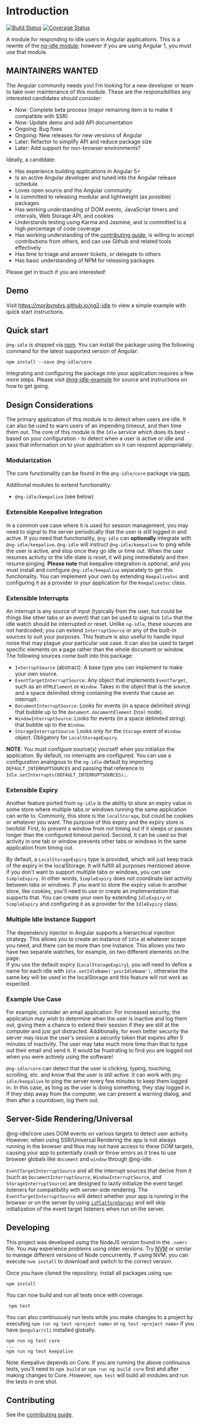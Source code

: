 # Introduction

[![Build Status](https://github.com/moribvndvs/ng2-idle/workflows/ci/badge.svg)](https://github.com/moribvndvs/ng2-idle/actions?query=workflow%3Aci)
[![Coverage Status](https://coveralls.io/repos/github/moribvndvs/ng2-idle/badge.svg?branch=master)](https://coveralls.io/github/moribvndvs/ng2-idle?branch=master)

A module for responding to idle users in Angular applications. This is a rewrite of the [ng-idle module](https://github.com/moribvndvs/ng-idle); however if you are using Angular 1, you must use that module.

## MAINTAINERS WANTED

The Angular community needs you! I'm looking for a new developer or team to take over maintenance of this module. These are the responsibilities any interested candidates should consider:

- Now: Complete beta process (major remaining item is to make it compatible with SSR)
- Now: Update demo and add API documentation
- Ongoing: Bug fixes
- Ongoing: New releases for new versions of Angular
- Later: Refactor to simplify API and reduce package size
- Later: Add support for non-browser environments?

Ideally, a candidate:

- Has experience building applications in Angular 5+
- Is an active Angular developer and tuned into the Angular release schedule
- Loves open source and the Angular community
- Is committed to releasing modular and lightweight (as possible) packages
- Has working understanding of DOM events, JavaScript timers and intervals, Web Storage API, and cookies
- Understands testing using Karma and Jasmine, and is committed to a high percentage of code coverage
- Has working understanding of the [contributing guide](https://github.com/moribvndvs/ng2-idle/blob/master/CONTRIBUTING.md), is willing to accept contributions from others, and can use Github and related tools effectively
- Has time to triage and answer tickets, or delegate to others
- Has basic understanding of NPM for releasing packages

Please get in touch if you are interested!

## Demo

Visit https://moribvndvs.github.io/ng2-idle to view a simple example with quick start instructions.

## Quick start

`@ng-idle` is shipped via [npm](https://www.npmjs.com). You can install the package using the following command for the latest supported version of Angular:

```
npm install --save @ng-idle/core
```

Integrating and configuring the package into your application requires a few more steps. Please visit [@ng-idle-example](https://github.com/moribvndvs/ng2-idle-example.git) for source and instructions on how to get going.

## Design Considerations

The primary application of this module is to detect when users are idle. It can also be used to warn users of an impending timeout, and then time them out. The core of this module is the `Idle` service which does its best - based on your configuration - to detect when a user is active or idle and pass that information on to your application so it can respond appropriately.

### Modularization

The core functionality can be found in the `@ng-idle/core` package via [npm](https://www.npmjs.com).

Additional modules to extend functionality:

- `@ng-idle/keepalive` (see below)

### Extensible Keepalive Integration

In a common use case where it is used for session management, you may need to signal to the server periodically that the user is still logged in and active. If you need that functionality, `@ng-idle` can **optionally** integrate with `@ng-idle/keepalive`. `@ng-idle` will instruct `@ng-idle/keepalive` to ping while the user is active, and stop once they go idle or time out. When the user resumes activity or the idle state is reset, it will ping immediately and then resume pinging. **Please note** that keepalive integration is optional, and you must install and configure `@ng-idle/keepalive` separately to get this functionality. You can implement your own by extending `KeepaliveSvc` and configuring it as a provider in your application for the `KeepaliveSvc` class.

### Extensible Interrupts

An interrupt is any source of input (typically from the user, but could be things like other tabs or an event) that can be used to signal to `Idle` that the idle watch should be interrupted or reset. Unlike `ng-idle`, these sources are not hardcoded; you can extend `InterruptSource` or any of the built-in sources to suit your purposes. This feature is also useful to handle input noise that may plague your particular use case. It can also be used to target specific elements on a page rather than the whole document or window. The following sources come built into this package:

- `InterruptSource` (abstract): A base type you can implement to make your own source.
- `EventTargetInterruptSource`: Any object that implements `EventTarget`, such as an `HTMLElement` or `Window`. Takes in the object that is the source and a space delimited string containing the events that cause an interrupt.
- `DocumentInterruptSource`: Looks for events (in a space delimited string) that bubble up to the `document.documentElement` (`html` node).
- `WindowInterruptSource`: Looks for events (in a space delimited string) that bubble up to the `Window`.
- `StorageInterruptSource`: Looks only for the `Storage` event of `Window` object. Obligatory for `LocalStorageExpiry`.

**NOTE**: You must configure source(s) yourself when you initialize the application. By default, no interrupts are configured. You can use a configuration analogous to the `ng-idle` default by importing `DEFAULT_INTERRUPTSOURCES` and passing that reference to `Idle.setInterrupts(DEFAULT_INTERRUPTSOURCES);`.

### Extensible Expiry

Another feature ported from `ng-idle` is the ability to store an expiry value in some store where multiple tabs or windows running the same application can write to. Commonly, this store is the `localStorage`, but could be cookies or whatever you want. The purpose of this expiry and the expiry store is twofold: First, to prevent a window from not timing out if it sleeps or pauses longer than the configured timeout period. Second, it can be used so that activity in one tab or window prevents other tabs or windows in the same application from timing out.

By default, a `LocalStorageExpiry` type is provided, which will just keep track of the expiry in the localStorage. It will fulfill all purposes mentioned above. If you don't want to support multiple tabs or windows, you can use `SimpleExpiry`. In other words, `SimpleExpiry` does not coordinate last activity between tabs or windows. If you want to store the expiry value in another store, like cookies, you'll need to use or create an implementation that supports that. You can create your own by extending `IdleExpiry` or `SimpleExpiry` and configuring it as a provider for the `IdleExpiry` class.

### Multiple Idle Instance Support

The dependency injector in Angular supports a hierarchical injection strategy. This allows you to create an instance of `Idle` at whatever scope you need, and there can be more than one instance. This allows you two have two separate watches, for example, on two different elements on the page.  
If you use the default expiry (`LocalStorageExpiry`), you will need to define a name for each idle with `Idle.setIdleName('yourIdleName')`, otherwise the same key will be used in the localStorage and this feature will not work as expected.

### Example Use Case

For example, consider an email application. For increased security, the application may wish to determine when the user is inactive and log them out, giving them a chance to extend their session if they are still at the computer and just got distracted. Additionally, for even better security the server may issue the user's session a security token that expires after 5 minutes of inactivity. The user may take much more time than that to type out their email and send it. It would be frustrating to find you are logged out when you were actively using the software!

`@ng-idle/core` can detect that the user is clicking, typing, touching, scrolling, etc. and know that the user is still active. It can work with `@ng-idle/keepalive` to ping the server every few minutes to keep them logged in. In this case, as long as the user is doing something, they stay logged in. If they step away from the computer, we can present a warning dialog, and then after a countdown, log them out.

## Server-Side Rendering/Universal

@ng-idle/core uses DOM events on various targets to detect user activity. However, when using SSR/Universal Rendering the app is not always running in the browser and thus may not have access to these DOM targets, causing your app to potentially crash or throw errors as it tries to use browser globals like `document` and `window` through @ng-idle.

`EventTargetInterruptSource` and all the interrupt sources that derive from it (such as `DocumentInterruptSource`, `WindowInterruptSource`, and `StorageInterruptSource`) are designed to lazily initialize the event target listeners for compatibility with server-side rendering. The `EventTargetInterruptSource` will detect whether your app is running in the browser or on the server by using [`isPlatformServer`](https://angular.io/api/common/isPlatformServer) and will skip initialization of the event target listeners when run on the server.

## Developing

This project was developed using the NodeJS version found in the `.nvmrc` file. You may experience problems using older versions. Try [NVM](https://github.com/creationix/nvm) or similar to manage different versions of Node concurrently. If using NVM, you can execute `nvm install` to download and switch to the correct version.

Once you have cloned the repository, install all packages using `npm`:

```
npm install
```

You can now build and run all tests once with coverage.

```
 npm test
```

You can also continuously run tests while you make changes to a project by executing `npm run ng test <project name>` or `ng test <project name>` if you have `@angular/cli` installed globally.

```
npm run ng test core
...
npm run ng test keepalive
```

Note: Keepalive depends on Core. If you are running the above continuous tests, you'll need to `npm build` or `npm run ng build core` first and after making changes to Core. However, `npm test` will build all modules and run the tests in one shot.

## Contributing

See the [contributing guide](https://github.com/moribvndvs/ng2-idle/blob/master/CONTRIBUTING.md).
